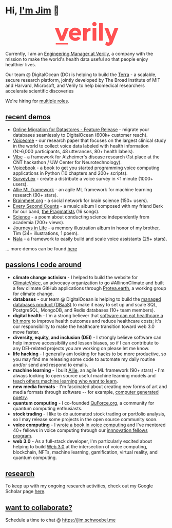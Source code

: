 # Hi, [I'm Jim](https://jim.schwoebel.me) 👋

<a href='https://schwoebel.me/jim/'><p align="center">
<svg width="204" height="76" viewBox="0 0 100 39" xmlns="http://www.w3.org/2000/svg"><path d="M56.154 9.247c-.855.156-1.788.389-2.642.855a12.742 12.742 0 0 0-2.254 1.554c-.31.311-.466.233-.466-.233V10.18c0-.389-.311-.7-.7-.7h-4.584c-.389 0-.7.311-.7.7v18.883c0 .389.311.7.7.7h4.584c.389 0 .7-.311.7-.7v-8.082c0-1.942.388-3.497 1.243-4.74.855-1.166 2.098-1.787 3.73-1.787h.544c.311 0 .544-.311.544-.7V9.791c0-.31-.31-.622-.7-.544zm44.373.233h-4.43c-.466 0-.932.311-1.087.777L90.502 22.38c-.155.389-.388.389-.621 0l-4.507-12.122c-.156-.39-.622-.778-1.088-.778h-4.352c-.466 0-.7.311-.544.777l6.994 17.796c.466 1.321.777 2.176.777 2.254 0 .621-.31 1.165-.622 1.632-.388.544-.855.777-1.398.777-.778 0-1.555-.311-2.332-.855-.388-.311-.777-.156-.932.233l-1.321 3.341c-.156.389 0 .933.388 1.244 1.399.932 2.798 1.32 4.274 1.32 1.477 0 2.798-.388 3.963-1.165 1.166-.777 2.176-1.865 2.798-3.264l1.243-3.108c.156-.389.389-1.088.622-1.477 1.243-3.186 6.14-15.62 7.305-18.805.077-.389-.156-.7-.622-.7zm-65.122 7.771h-6.761c-.466 0-.7-.155-.622-.31l.156-.311a6.35 6.35 0 0 1 .932-1.554c.544-.544 1.477-1.166 3.031-1.166 1.321 0 2.331.389 3.108 1.088.467.466.7 1.01.933 1.632 0 0 .078.155.078.31-.078.234-.467.311-.855.311zM31.91 9.17c-1.243 0-2.486.233-3.652.777-1.166.466-2.176 1.165-3.108 2.098-.933.932-1.632 2.02-2.176 3.264-.544 1.32-.777 2.797-.777 4.274 0 1.632.31 3.108.855 4.43.543 1.243 1.243 2.408 2.253 3.34 1.865 1.788 4.43 2.798 7.15 2.798 3.574 0 6.605-1.554 8.237-4.351 0 0 0-.078.077-.078.078-.078-.233-.233-.621-.466L37.039 23.7c-.388-.233-.7-.31-.777-.233l-.078.078c-.777 1.166-2.02 1.71-3.652 1.71-2.176 0-4.04-1.4-4.507-3.342 0 0-.078-.155-.078-.31-.078-.156.233-.312.7-.312H41.08c.466 0 .777-.31.777-.777v-1.088c0-3.108-.932-5.75-2.564-7.537-1.865-1.71-4.352-2.72-7.383-2.72zM63.072 0c-1.865 0-3.42 1.554-3.42 3.419s1.555 3.42 3.42 3.42 3.42-1.555 3.42-3.42-1.555-3.42-3.42-3.42zm12.59 1.632h-4.43a.779.779 0 0 0-.777.777v26.577c0 .466.388.777.777.777h4.43a.779.779 0 0 0 .776-.777V2.409c0-.389-.388-.777-.777-.777zM65.323 9.48h-4.43a.779.779 0 0 0-.777.777v18.728c0 .467.389.778.777.778h4.43a.779.779 0 0 0 .777-.778V10.258a.779.779 0 0 0-.777-.778zM20.33 33.881H1.68a.531.531 0 0 0-.545.544v.933c0 .31.233.544.544.544h18.65c.311 0 .544-.233.544-.544v-.933a.531.531 0 0 0-.543-.544zm.854-24.4h-4.43c-.466 0-.932.31-1.087.777L11.16 22.38c-.156.389-.39.389-.622 0L6.032 10.258c-.156-.39-.622-.778-1.088-.778H.592c-.466 0-.7.311-.544.777l7.538 18.806c.155.389.466.777.932.777h4.818c.467 0 .7-.31.933-.777l7.538-18.805c.077-.467-.156-.778-.622-.778z" fill="#FF5052" fill-rule="evenodd"></path></svg>
</p></a>

Currently, I am an [Engineering Manager at Veriily](https://jim.schwoebel.me), a company with the mission to make the world's health data useful so that people enjoy healthier lives.

Our team @ DigitalOcean (DO) is helping to build the [Terra](https://verily.com/solutions/terra/) - a scalable, secure research platform, jointly developed by The Broad Institute of MIT and Harvard, Microsoft, and Verily to help biomedical researchers accelerate scientific discoveries

We're hiring for [multiple roles](https://verily.com/careers/).

## [recent demos](https://www.youtube.com/watch?v=gb5rC3pJUek&list=PL_D3Oayw4KAqaFwZh4vKH131AGM4ODYvb)
* [Online Migration for Datastores - Feature Release](https://www.youtube.com/watch?v=gb5rC3pJUek&list=PL_D3Oayw4KAqaFwZh4vKH131AGM4ODYvb&index=1) - migrate your databases seamlessly to DigitalOcean (600k+ customer reach).
* [Voiceome](https://www.medrxiv.org/content/10.1101/2021.08.16.21262125v1) - our research paper that focuses on the largest clinical study in the world to collect voice data labeled with health information (N>6,000 participants, 48 utterances, 80+ health labels). 
* [Vibe](https://www.youtube.com/watch?v=_SEmT27oJOc&list=PL_D3Oayw4KAqaFwZh4vKH131AGM4ODYvb&index=2) - a framework for Alzheimer's disease research (1st place at the CNT hackathon / UW Center for Neurotechnology).
* [Voicebook](https://www.youtube.com/watch?v=7QV-Vlqq2GE) - a book to get you started programming voice computing applications in Python (10 chapters and 200+ scripts).
* [SurveyLex](https://www.youtube.com/watch?v=JV820uceEKY&list=PL_D3Oayw4KAqaFwZh4vKH131AGM4ODYvb&index=5) - create a distribute a voice survey in <1 minute (1000+ users).
* [Allie ML framework](https://github.com/jim-schwoebel/allie) - an agile ML framework for machine learning research (90+ stars).
* [Brainmeet.org](https://www.youtube.com/watch?v=RxSK-45wj_c&list=PL_D3Oayw4KAqaFwZh4vKH131AGM4ODYvb&index=4) - a social network for brain science (150+ users).
* [Every Second Counts](https://www.youtube.com/watch?v=RNjP6z3rjUQ&list=PLror0K8Y4wY6SaOaw9n881Kx7KBgD456a) - a music album I composed with my friend Berk for our band, [the Pragmatists](https://pragmatists.live) (16 songs).
* [Science](https://storiesinscience.org/2019/04/20/science-a-poem/) - a poem about conducting science independently from academia (200+ views).
* [Journeys in Life](https://jim.schwoebel.me/timalbum) - a memory illustration album in honor of my brother, Tim (34+ illustrations, 1 poem).
* [Nala](https://drive.google.com/file/d/1Ubeyxot4G6oVXXt0REPfPLSwA29Hpliz/view) - a framework to easily build and scale voice assistants (25+ stars).

... more demos can be found [here](https://www.youtube.com/watch?v=gb5rC3pJUek&list=PL_D3Oayw4KAqaFwZh4vKH131AGM4ODYvb)

## [passions I code around](https://jim.schwoebel.me)
* **climate change activism** - I helped to build the website for [ClimateVoice](https://climatevoice.org), an advocacy organization to go #AllinonClimate and built a few climate GitHub applications through [Protea.earth](https://github.com/protea-earth), a working group for climate change.
* **databases** - our team @ DigitalOcean is helping to build the [managed databases product (DBaaS)](https://www.digitalocean.com/products/managed-databases) to make it easy to set up and scale SQL, PostgreSQL, MongoDB, and Redis databases (10+ team members).
* **digital health** - I'm a strong believer that [software can eat healthcare a bit more](https://rockhealth.com/rock-weekly/all-eyes-on-you-2022/) to improve health outcomes and reduce healthcare costs; it's our responsibility to make the healthcare transition toward web 3.0 move faster.
* **diversity, equity, and inclusion (DEI)** - I strongly believe software can help improve accessibility and lessen biases, so if I can contribute to any DEI-related projects you are working on please let me know.
* **life hacking** - I generally am looking for hacks to be more productive, so you may find me releasing some code to automate my daily routine and/or send and respond to emails.
* **machine learning** - I built [Allie](https://github.com/jim-schwoebel/allie), an agile ML framework (90+ stars) - I'm always looking to open source useful machine learning models and [teach others machine learning who want to learn](https://github.com/jim-schwoebel/voice_gender_detection).
* **new media formats** - I'm fascinated about creating new forms of art and media formats through software -- for example, [computer generated poetry](https://github.com/jim-schwoebel/voicebook/blob/master/chapter_5_generation/generate_poem.py).
* **quantum computing** - I co-founded [QuForce.org](https://quforce.org), a community for quantum computing enthusiasts.
* **stock trading** - I like to do automated stock trading or portfolio analysis, so I may release some projects in the open source community soon.
* **voice computing** - I [wrote a book in voice computing](https://github.com/jim-schwoebel/voicebook) and I've mentored 40+ fellows in voice computing through our [innnovation fellows program](https://neurolex.ai/research).
* **web 3.0** - As a full-stack developer, I'm particularly excited about helping to build [Web 3.0](https://en.wikipedia.org/wiki/Web3) at the intersection of voice computing, blockchain, NFTs, machine learning, gamification, virtual reality, and quantum computing.


## [research](https://scholar.google.com/citations?hl=en&user=OyOyciEAAAAJ)
To keep up with my ongoing research activities, check out my Google Scholar page [here](https://scholar.google.com/citations?hl=en&user=OyOyciEAAAAJ).

## [want to collaborate?](https://jim.schwoebel.me)
Schedule a time to chat @ https://jim.schwoebel.me

<!--
**jim-schwoebel/jim-schwoebel** is a ✨ _special_ ✨ repository because its `README.md` (this file) appears on your GitHub profile.

Here are some ideas to get you started:

- 🔭 I’m currently working on ...
- 🌱 I’m currently learning ...
- 👯 I’m looking to collaborate on ...
- 🤔 I’m looking for help with ...
- 💬 Ask me about ...
- 📫 How to reach me: ...
- 😄 Pronouns: ...
- ⚡ Fun fact: ...
-->
